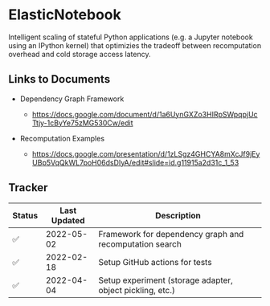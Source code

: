 # ElasticNotebook

Intelligent scaling of stateful Python applications (e.g. a Jupyter notebook using an IPython kernel) that optimizies the tradeoff between recomputation overhead and cold storage access latency.

## Links to Documents

- Dependency Graph Framework
  - https://docs.google.com/document/d/1a6UynGXZo3HIRpSWpqpjUcTtjy-1cByYe75zMG530Cw/edit

- Recomputation Examples
  - https://docs.google.com/presentation/d/1zLSgz4GHCYA8mXcJf9jEyUBp5VqQkWL7poH06dsDIyA/edit#slide=id.g11915a2d31c_1_53

## Tracker

| Status             | Last Updated | Description                    | 
| ------------------ | ------------ | ------------------------------ |
| :white_check_mark: |  2022-05-02  | Framework for dependency graph and recomputation search |
| :white_check_mark: |  2022-02-18  | Setup GitHub actions for tests |
| :white_check_mark: |  2022-04-04  | Setup experiment (storage adapter, object pickling, etc.) |
